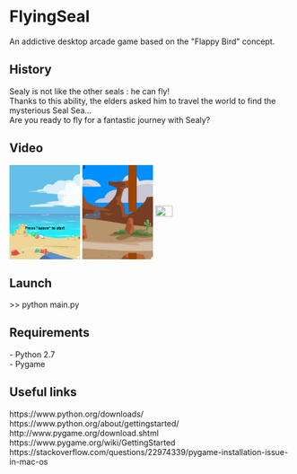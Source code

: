 <h1> FlyingSeal </h1>
<p> An addictive desktop arcade game based on the "Flappy Bird" concept.  </p>
<h2> History </h2>
<p> Sealy is not like the other seals : he can fly! <br/> Thanks to this ability, the elders asked him to travel the world to find the mysterious Seal Sea... <br/> Are you ready to fly for a fantastic journey with Sealy? </p> 
<h2> Video </h2>
   
<a href="https://www.youtube.com/watch?v=3ZQwRB19KwM"><img src="./ressources/readmeImages/startScreen.png" align="center" height="40%" width="25%"></a> 
<a href="https://www.youtube.com/watch?v=3ZQwRB19KwM"><img src="./ressources/readmeImages/playScreen.png" align="center" height="40%" width="25%"></a>
<a href="https://www.youtube.com/watch?v=3ZQwRB19KwM"><img src="videos/FlyingSeal_01.gif" align="center" height="40%" width="25%"></a> 
<br>
<h2> Launch </h2> 
<p> >> python main.py </p>
<h2> Requirements </h2> 
<p> - Python 2.7 <br/> - Pygame </p>
<h2> Useful links </h2>
<p> https://www.python.org/downloads/ <br/> https://www.python.org/about/gettingstarted/ <br/> http://www.pygame.org/download.shtml  <br/> https://www.pygame.org/wiki/GettingStarted <br/> https://stackoverflow.com/questions/22974339/pygame-installation-issue-in-mac-os </p>
